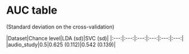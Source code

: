 # AUC table

(Standard deviation on the cross-validation)

|Dataset|Chance level|LDA (sd)|SVC (sd)|
|:---:|:---:|:---:|:---:|:---:|:---:|
|audio_study|0.5|0.625 (0.112)|0.542 (0.139)|
